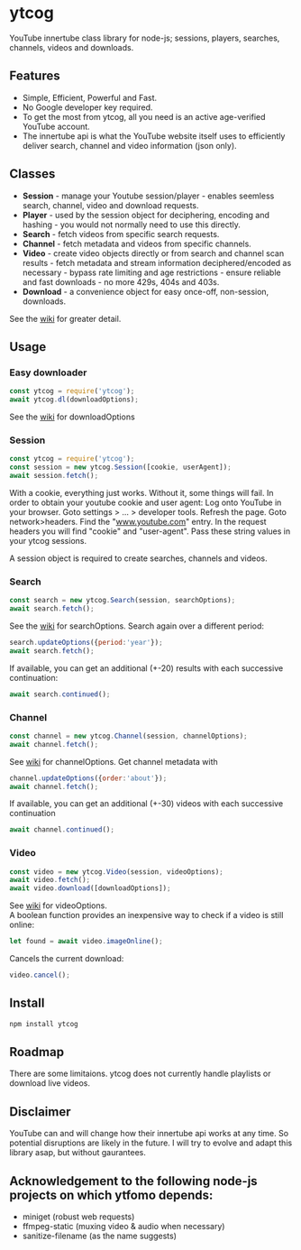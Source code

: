 # ytcog

YouTube innertube class library for node-js; sessions, players, searches, channels, videos and downloads.

## Features

* Simple, Efficient, Powerful and Fast. 
* No Google developer key required.  
* To get the most from ytcog, all you need is an active age-verified YouTube account.
* The innertube api is what the YouTube website itself uses to efficiently deliver  search, channel and video information (json only).

## Classes

* __Session__ - manage your Youtube session/player - enables seemless search, channel, video and download requests.
* __Player__ - used by the session object for deciphering, encoding and hashing - you would not normally need to use this directly.
* __Search__ - fetch videos from specific search requests. 
* __Channel__ - fetch metadata and videos from specific channels.
* __Video__ - create video objects directly or from search and channel scan results - fetch metadata and stream information deciphered/encoded as necessary - bypass rate limiting and age restrictions - ensure reliable and fast downloads - no more 429s, 404s and 403s.
* __Download__ - a convenience object for easy once-off, non-session, downloads.

See the [wiki](https://github.com/gatecrasher777/ytcog/wiki/ytcog-wiki) for greater detail.

## Usage 

### Easy downloader

```js
const ytcog = require('ytcog');
await ytcog.dl(downloadOptions);
```
See the [wiki](https://github.com/gatecrasher777/ytcog/wiki/ytcog-wiki) for downloadOptions

### Session
```js
const ytcog = require('ytcog');
const session = new ytcog.Session([cookie, userAgent]);
await session.fetch();
```
With a cookie, everything just works. Without it, some things will fail. In order to obtain your youtube cookie and user agent: Log onto YouTube in your browser. Goto settings > ... > developer tools. Refresh the page. Goto network>headers. Find the "www.youtube.com" entry. In the request headers you will find "cookie" and "user-agent". Pass these string values in your ytcog sessions. 

A session object is required to create searches, channels and videos.

### Search
```js
const search = new ytcog.Search(session, searchOptions);
await search.fetch();
```
See the [wiki](https://github.com/gatecrasher777/ytcog/wiki/ytcog-wiki) for searchOptions.
Search again over a different period:
```js
search.updateOptions({period:'year'});
await search.fetch();
```
If available, you can get an additional (+-20) results with each successive continuation:
```js
await search.continued();    
```

### Channel
```js
const channel = new ytcog.Channel(session, channelOptions);
await channel.fetch();
```
See [wiki](https://github.com/gatecrasher777/ytcog/wiki/ytcog-wiki) for channelOptions.
Get channel metadata with 
```js
channel.updateOptions({order:'about'}); 
await channel.fetch();
```
If available, you can get an additional (+-30) videos with each successive continuation
```js
await channel.continued();
```

### Video
```js
const video = new ytcog.Video(session, videoOptions);
await video.fetch();
await video.download([downloadOptions]);
```
See [wiki](https://github.com/gatecrasher777/ytcog/wiki/ytcog-wiki) for videoOptions.  
A boolean function provides an inexpensive way to check if a video is still online:
```js
let found = await video.imageOnline();
```
Cancels the current download:
```js
video.cancel();
```
## Install

```bash
npm install ytcog
```
## Roadmap

There are some limitaions. ytcog does not currently handle playlists or download live videos. 

## Disclaimer 
YouTube can and will change how their innertube api works at any time. So potential disruptions are likely in the future. I will try to evolve and adapt this library asap, but without gaurantees. 

## Acknowledgement to the following node-js projects on which ytfomo depends:

* miniget (robust web requests)
* ffmpeg-static (muxing video & audio when necessary)
* sanitize-filename (as the name suggests)
